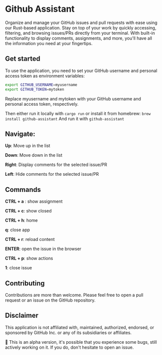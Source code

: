 
# Github Assistant
Organize and manage your GitHub issues and pull requests with ease using our Rust-based application. Stay on top of your work by quickly accessing, filtering, and browsing issues/PRs directly from your terminal. With built-in functionality to display comments, assignments, and more, you'll have all the information you need at your fingertips.


## Get started
To use the application, you need to set your GitHub username and personal access token as environment variables:

```bash
export GITHUB_USERNAME=myusername
export GITHUB_TOKEN=mytoken
```
Replace myusername and mytoken with your GitHub username and personal access token, respectively.

Then either run it locally with
`cargo run`
or install it from homebrew:
`brew install github-assistant`
And run it with
`github-assistant`

## Navigate:
**Up**: Move up in the list

**Down**: Move down in the list

**Right**: Display comments for the selected issue/PR

**Left**: Hide comments for the selected issue/PR


## Commands
**CTRL + a** : show assignment

**CTRL + c**: show closed

**CTRL + h**: home

**q**: close app

**CTRL + r**: reload content

**ENTER**: open the issue in the browser

**CTRL + p**: show actions

**1**: close issue

## Contributing
Contributions are more than welcome. Please feel free to open a pull request or an issue on the GitHub repository.

## Disclaimer
This application is not affiliated with, maintained, authorized, endorsed, or sponsored by GitHub Inc. or any of its subsidiaries or affiliates.

🚧 This is an alpha version, it's possible that you experience some bugs, still actively working on it. If you do, don't hesitate to open an issue.
